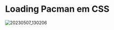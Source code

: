 # Loading Pacman em CSS

![20230507_130206](https://user-images.githubusercontent.com/103544118/236688837-33fc049c-f0e5-4b9d-b79b-7680c33fadcc.gif)
